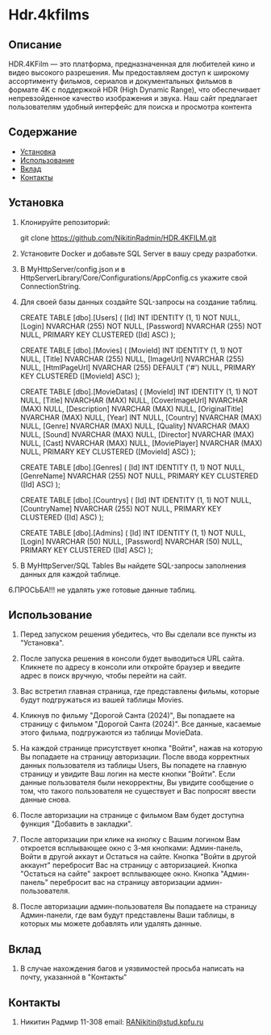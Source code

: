 # Hdr.4kfilms

## Описание
HDR.4KFilm — это платформа, предназначенная для любителей кино и видео высокого разрешения. Мы предоставляем доступ к широкому ассортименту фильмов, сериалов и документальных фильмов в формате 4K с поддержкой HDR (High Dynamic Range), что обеспечивает непревзойденное качество изображения и звука. Наш сайт предлагает пользователям удобный интерфейс для поиска и просмотра контента

## Содержание
- [Установка](#установка)
- [Использование](#использование)
- [Вклад](#вклад)
- [Контакты](#контакты)

## Установка
1. Клонируйте репозиторий:

   git clone https://github.com/NikitinRadmin/HDR.4KFILM.git

2. Установите Docker и добавьте SQL Server в вашу среду разработки.

3. В MyHttpServer/config.json и в HttpServerLibrary/Core/Configurations/AppConfig.cs укажите свой ConnectionString.

4. Для своей базы данных создайте SQL-запросы на создание таблиц.

   CREATE TABLE [dbo].[Users] (
    [Id]       INT            IDENTITY (1, 1) NOT NULL,
    [Login]    NVARCHAR (255) NOT NULL,
    [Password] NVARCHAR (255) NOT NULL,
    PRIMARY KEY CLUSTERED ([Id] ASC)
   );

   CREATE TABLE [dbo].[Movies] (
    [MovieId]     INT            IDENTITY (1, 1) NOT NULL,
    [Title]       NVARCHAR (255) NULL,
    [ImageUrl]    NVARCHAR (255) NULL,
    [HtmlPageUrl] NVARCHAR (255) DEFAULT ('#') NULL,
    PRIMARY KEY CLUSTERED ([MovieId] ASC)
   );

   CREATE TABLE [dbo].[MovieDatas] (
    [MovieId]       INT            IDENTITY (1, 1) NOT NULL,
    [Title]         NVARCHAR (MAX) NULL,
    [CoverImageUrl] NVARCHAR (MAX) NULL,
    [Description]   NVARCHAR (MAX) NULL,
    [OriginalTitle] NVARCHAR (MAX) NULL,
    [Year]          INT            NULL,
    [Country]       NVARCHAR (MAX) NULL,
    [Genre]         NVARCHAR (MAX) NULL,
    [Quality]       NVARCHAR (MAX) NULL,
    [Sound]         NVARCHAR (MAX) NULL,
    [Director]      NVARCHAR (MAX) NULL,
    [Cast]          NVARCHAR (MAX) NULL,
    [MoviePlayer]   NVARCHAR (MAX) NULL,
    PRIMARY KEY CLUSTERED ([MovieId] ASC)
   );

   CREATE TABLE [dbo].[Genres] (
    [Id]        INT            IDENTITY (1, 1) NOT NULL,
    [GenreName] NVARCHAR (255) NOT NULL,
    PRIMARY KEY CLUSTERED ([Id] ASC)
   );

   CREATE TABLE [dbo].[Countrys] (
    [Id]          INT            IDENTITY (1, 1) NOT NULL,
    [CountryName] NVARCHAR (255) NOT NULL,
    PRIMARY KEY CLUSTERED ([Id] ASC)
   );

   CREATE TABLE [dbo].[Admins] (
    [Id]       INT           IDENTITY (1, 1) NOT NULL,
    [Login]    NVARCHAR (50) NULL,
    [Password] NVARCHAR (50) NULL,
    PRIMARY KEY CLUSTERED ([Id] ASC)
   );

5. В MyHttpServer/SQL Tables Вы найдете SQL-запросы заполнения данных для каждой таблице.

6.ПРОСЬБА!!! не удалять уже готовые данные таблиц.

## Использование

1. Перед запуском решения убедитесь, что Вы сделали все пункты из "Установка".

2. После запуска решения в консоли будет выводиться URL сайта. Кликнете по адресу в консоли или откройте браузер и введите адрес в поиск вручную, чтобы перейти на сайт.

3. Вас встретил главная страница, где представлены фильмы, которые будут подгружаться из вашей таблицы Movies.

4. Кликнув по фильму "Дорогой Санта (2024)", Вы попадаете на страницу с фильмом "Дорогой Санта (2024)". Все данные, касаемые этого фильма, подгружаются из таблицы MovieData.

5. На каждой странице присутствует кнопка "Войти", нажав на которую Вы попадаете на страницу авторизации. После ввода корректных данных пользователя из таблицы Users, Вы попадете на главную страницу и увидите Ваш логин на месте кнопки "Войти". Если данные пользователя были некорректны, Вы увидите сообщение о том, что такого пользователя не существует и Вас попросят ввести данные снова.

6. После авторизации на странице с фильмом Вам будет доступна функция "Добавить в закладки".

7. После авторизации при клике на кнопку с Вашим логином Вам откроется всплывающее окно с 3-мя кнопками: Админ-панель, Войти в другой аккаут и Остаться на сайте. Кнопка "Войти в другой аккаунт" перебросит Вас на страницу с авторизацией. Кнопка "Остаться на сайте" закроет всплывающее окно. Кнопка "Админ-панель" перебросит вас на страницу авторизации админ-пользователя.

8. После авторизации админ-пользователя Вы попадаете на страницу Админ-панели, где вам будут представлены Ваши таблицы, в которых мы можете добавлять или удалять данные.

## Вклад

1. В случае нахождения багов и уязвимостей просьба написать на почту, указанной в "Контакты"

## Контакты

1. Никитин Радмир 11-308 email: RANikitin@stud.kpfu.ru
